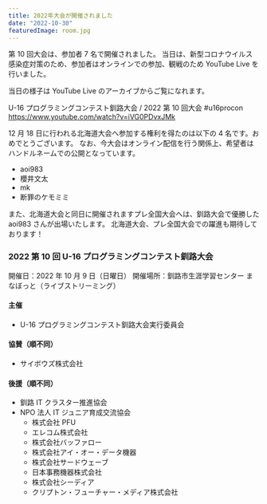 ```yaml
---
title: 2022年大会が開催されました
date: "2022-10-30"
featuredImage: room.jpg
---
```


第 10 回大会は、参加者 7 名で開催されました。
当日は、新型コロナウイルス感染症対策のため、参加者はオンラインでの参加、観戦のため YouTube Live を行いました。

当日の様子は YouTube Live のアーカイブからご覧になれます。

U-16 プログラミングコンテスト釧路大会 / 2022 第 10 回大会 #u16procon
https://www.youtube.com/watch?v=iVG0PDvxJMk

12 月 18 日に行われる北海道大会へ参加する権利を得たのは以下の 4 名です。おめでとうございます。
なお、今大会はオンライン配信を行う関係上、希望者はハンドルネームでの公開となっています。

- aoi983
- 櫻井文太
- mk
- 断罪のケモミミ

また、北海道大会と同日に開催されますプレ全国大会へは、釧路大会で優勝した aoi983 さんが出場いたします。
北海道大会、プレ全国大会での躍進も期待しております！

### 2022 第 10 回 U-16 プログラミングコンテスト釧路大会

開催日：2022 年 10 月 9 日（日曜日）
開催場所：釧路市生涯学習センター まなぼっと（ライブストリーミング）

#### 主催

- U-16 プログラミングコンテスト釧路大会実行委員会

#### 協賛（順不同）

- サイボウズ株式会社

#### 後援（順不同）

- 釧路 IT クラスター推進協会
- NPO 法人 IT ジュニア育成交流協会
  - 株式会社 PFU
  - エレコム株式会社
  - 株式会社バッファロー
  - 株式会社アイ・オー・データ機器
  - 株式会社サードウェーブ
  - 日本事務機器株式会社
  - 株式会社シーディア
  - クリプトン・フューチャー・メディア株式会社
